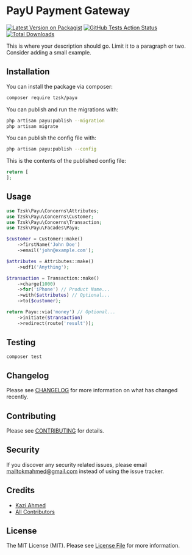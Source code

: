 # PayU Payment Gateway

[![Latest Version on Packagist](https://img.shields.io/packagist/v/tzsk/payu.svg?style=for-the-badge&logo=composer)](https://packagist.org/packages/tzs/payu)
[![GitHub Tests Action Status](https://img.shields.io/github/workflow/status/tzsk/payu/run-tests?label=tests&style=for-the-badge&logo=github)](https://github.com/tzsk/payu/actions?query=workflow%3Arun-tests+branch%3A5.x)
[![Total Downloads](https://img.shields.io/packagist/dt/tzsk/payu.svg?style=for-the-badge&logo=laravel)](https://packagist.org/packages/tzsk/payu)

This is where your description should go. Limit it to a paragraph or two. Consider adding a small example.

## Installation

You can install the package via composer:

```bash
composer require tzsk/payu
```

You can publish and run the migrations with:

```bash
php artisan payu:publish --migration
php artisan migrate
```

You can publish the config file with:
```bash
php artisan payu:publish --config
```

This is the contents of the published config file:

```php
return [
];
```

## Usage

``` php
use Tzsk\Payu\Concerns\Attributes;
use Tzsk\Payu\Concerns\Customer;
use Tzsk\Payu\Concerns\Transaction;
use Tzsk\Payu\Facades\Payu;

$customer = Customer::make()
    ->firstName('John Doe')
    ->email('john@example.com');

$attributes = Attributes::make()
    ->udf1('Anything');

$transaction = Transaction::make()
    ->charge(1000)
    ->for('iPhone') // Product Name...
    ->with($attributes) // Optional...
    ->to($customer);

return Payu::via('money') // Optional...
    ->initiate($transaction)
    ->redirect(route('result'));
```

## Testing

``` bash
composer test
```

## Changelog

Please see [CHANGELOG](CHANGELOG.md) for more information on what has changed recently.

## Contributing

Please see [CONTRIBUTING](.github/CONTRIBUTING.md) for details.

## Security

If you discover any security related issues, please email mailtokmahmed@gmail.com instead of using the issue tracker.

## Credits

- [Kazi Ahmed](https://github.com/tzsk)
- [All Contributors](../../contributors)

## License

The MIT License (MIT). Please see [License File](LICENSE.md) for more information.
